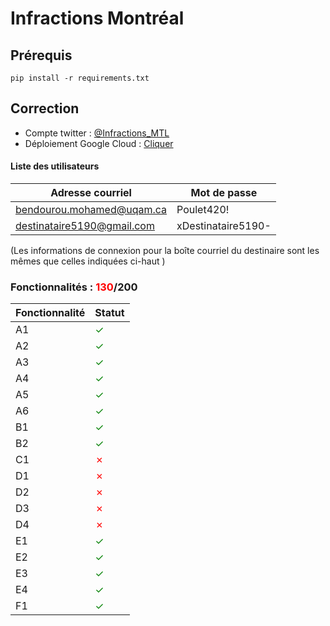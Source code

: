 <script src="https://polyfill.io/v3/polyfill.min.js?features=es6"></script>
<script id="MathJax-script" async src="https://cdn.jsdelivr.net/npm/mathjax@3/es5/tex-mml-chtml.js"></script>

# Infractions Montréal

## Prérequis
`pip install -r requirements.txt`

## Correction 
- Compte twitter : [@Infractions_MTL](https://twitter.com/Infractions_MTL)
- Déploiement Google Cloud : [Cliquer](https://t.co/TLECkN3NWM)

#### Liste des utilisateurs

| Adresse courriel            | Mot de passe       |
|-----------------------------|--------------------|
| bendourou.mohamed@uqam.ca   | Poulet420!         |
| destinataire5190@gmail.com  | xDestinataire5190- |

(Les informations de connexion pour la boîte courriel du destinaire sont les mêmes que celles indiquées ci-haut )

### Fonctionnalités : <span style="color: red;">130</span>/200

| Fonctionnalité | Statut                               |
|----------------|--------------------------------------|
| A1             | <span style="color: green;">✓</span> |
| A2             | <span style="color: green;">✓</span> |
| A3             | <span style="color: green;">✓</span> |
| A4             | <span style="color: green;">✓</span> |
| A5             | <span style="color: green;">✓</span> |
| A6             | <span style="color: green;">✓</span> |
| B1             | <span style="color: green;">✓</span> |
| B2             | <span style="color: green;">✓</span> |
| C1             | <span style="color: red;">✗</span>   |
| D1             | <span style="color: red;">✗</span>   |
| D2             | <span style="color: red;">✗</span>   |
| D3             | <span style="color: red;">✗</span>   |
| D4             | <span style="color: red;">✗</span>   |
| E1             | <span style="color: green;">✓</span> |
| E2             | <span style="color: green;">✓</span> |
| E3             | <span style="color: green;">✓</span> |
| E4             | <span style="color: green;">✓</span> |
| F1             | <span style="color: green;">✓</span> |

